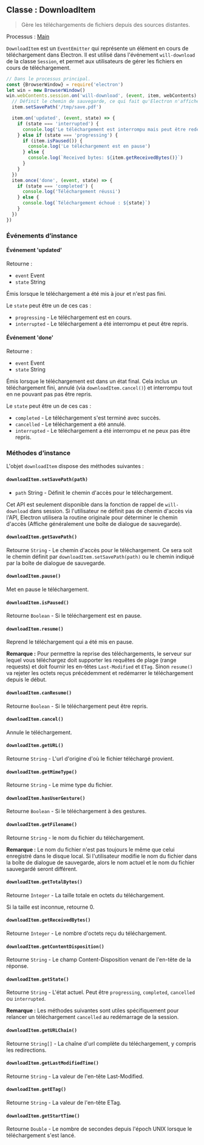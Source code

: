## Classe : DownloadItem

> Gère les téléchargements de fichiers depuis des sources distantes.

Processus : [Main](../glossary.md#main-process)

`DownloadItem` est un `EventEmitter` qui représente un élément en cours de téléchargement dans Electron. Il est utilisé dans l'événement `will-download` de la classe `Session`, et permet aux utilisateurs de gérer les fichiers en cours de téléchargement.

```javascript
// Dans le processus principal.
const {BrowserWindow} = require('electron')
let win = new BrowserWindow()
win.webContents.session.on('will-download', (event, item, webContents) => {
  // Définit le chemin de sauvegarde, ce qui fait qu'Electron n'affichera pas une boite de dialogue de sauvegarde.
  item.setSavePath('/tmp/save.pdf')

  item.on('updated', (event, state) => {
    if (state === 'interrupted') {
      console.log('Le téléchargement est interrompu mais peut être redémarrer')
    } else if (state === 'progressing') {
      if (item.isPaused()) {
        console.log('Le téléchargement est en pause')
      } else {
        console.log(`Received bytes: ${item.getReceivedBytes()}`)
      }
    }
  })
  item.once('done', (event, state) => {
    if (state === 'completed') {
      console.log('Téléchargement réussi')
    } else {
      console.log(`Téléchargement échoué : ${state}`)
    }
  })
})
```

### Événements d’instance

#### Événement 'updated'

Retourne :

* `event` Event
* `state` String

Émis lorsque le téléchargement a été mis à jour et n'est pas fini.

Le `state` peut être un de ces cas :

* `progressing` - Le téléchargement est en cours.
* `interrupted` - Le téléchargement a été interrompu et peut être repris.

#### Événement 'done'

Retourne :

* `event` Event
* `state` String

Émis lorsque le téléchargement est dans un état final. Cela inclus un téléchargement fini, annulé (via `downloadItem.cancel()`) et interrompu tout en ne pouvant pas pas être repris.

Le `state` peut être un de ces cas :

* `completed` - Le téléchargement s'est terminé avec succès.
* `cancelled` - Le téléchargement a été annulé.
* `interrupted` - Le téléchargement a été interrompu et ne peux pas être repris.

### Méthodes d’instance

L'objet `downloadItem` dispose des méthodes suivantes :

#### `downloadItem.setSavePath(path)`

* `path` String - Définit le chemin d'accès pour le téléchargement.

Cet API est seulement disponible dans la fonction de rappel de `will-download` dans session. Si l'utilisateur ne définit pas de chemin d'accès via l'API, Electron utilisera la routine originale pour déterminer le chemin d'accès (Affiche généralement une boîte de dialogue de sauvegarde).

#### `downloadItem.getSavePath()`

Retourne `String` - Le chemin d'accès pour le téléchargement. Ce sera soit le chemin définit par `downloadItem.setSavePath(path)` ou le chemin indiqué par la boîte de dialogue de sauvegarde.

#### `downloadItem.pause()`

Met en pause le téléchargement.

#### `downloadItem.isPaused()`

Retourne `Boolean` - Si le téléchargement est en pause.

#### `downloadItem.resume()`

Reprend le téléchargement qui a été mis en pause.

**Remarque :** Pour permettre la reprise des téléchargements, le serveur sur lequel vous téléchargez doit supporter les requêtes de plage (range requests) et doit fournir les en-têtes `Last-Modified` et `ETag`. Sinon `resume()` va rejeter les octets reçus précédemment et redémarrer le téléchargement depuis le début.

#### `downloadItem.canResume()`

Retourne `Boolean` - Si le téléchargement peut être repris.

#### `downloadItem.cancel()`

Annule le téléchargement.

#### `downloadItem.getURL()`

Retourne `String` - L'url d'origine d'où le fichier téléchargé provient.

#### `downloadItem.getMimeType()`

Retourne `String` - Le mime type du fichier.

#### `downloadItem.hasUserGesture()`

Retourne `Boolean` - Si le téléchargement à des gestures.

#### `downloadItem.getFilename()`

Retourne `String` - le nom du fichier du téléchargement.

**Remarque :** Le nom du fichier n'est pas toujours le même que celui enregistré dans le disque local. Si l'utilisateur modifie le nom du fichier dans la boîte de dialogue de sauvegarde, alors le nom actuel et le nom du fichier sauvegardé seront différent.

#### `downloadItem.getTotalBytes()`

Retourne `Integer` - La taille totale en octets du téléchargement.

Si la taille est inconnue, retourne 0.

#### `downloadItem.getReceivedBytes()`

Retourne `Integer` - Le nombre d'octets reçu du téléchargement.

#### `downloadItem.getContentDisposition()`

Retourne `String` - Le champ Content-Disposition venant de l'en-tête de la réponse.

#### `downloadItem.getState()`

Retourne `String` - L'état actuel. Peut être `progressing`, `completed`, `cancelled` ou `interrupted`.

**Remarque :** Les méthodes suivantes sont utiles spécifiquement pour relancer un téléchargement `cancelled` au redémarrage de la session.

#### `downloadItem.getURLChain()`

Retourne `String[]` - La chaîne d'url complète du téléchargement, y compris les redirections.

#### `downloadItem.getLastModifiedTime()`

Retourne `String` - La valeur de l'en-tête Last-Modified.

#### `downloadItem.getETag()`

Retourne `String` - La valeur de l'en-tête ETag.

#### `downloadItem.getStartTime()`

Retourne `Double` - Le nombre de secondes depuis l'époch UNIX lorsque le téléchargement s'est lancé.